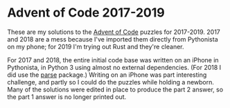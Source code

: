 # Advent of Code 2017-2019

These are my solutions to the [Advent of Code](https://adventofcode.com) puzzles
for 2017-2019. 2017 and 2018 are a mess because I've imported them directly from
Pythonista on my phone; for 2019 I'm trying out Rust and they're cleaner.

For 2017 and 2018, the entire initial code base was written on an iPhone in
Pythonista, in Python 3 using almost no external dependencies. (For 2018 I did
use the [parse](https://pypi.org/project/parse/) package.)  Writing on an iPhone
was part interesting challenge, and partly so I could do the puzzles while
holding a newborn. Many of the solutions were edited in place to produce the part
2 answer, so the part 1 answer is no longer printed out.
